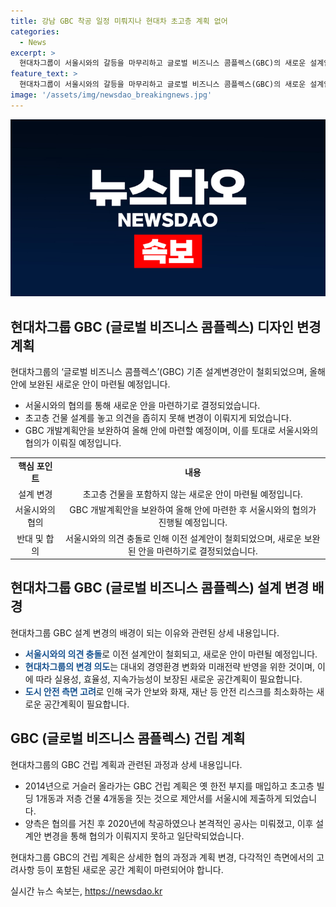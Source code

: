 ```yaml
---
title: 강남 GBC 착공 일정 미뤄지나 현대차 초고층 계획 없어
categories:
  - News
excerpt: >
  현대차그룹이 서울시와의 갈등을 마무리하고 글로벌 비즈니스 콤플렉스(GBC)의 새로운 설계안을 마련하기로 했다. 이전에 계획했던 초고층 건물은 없애고, 상징성과 공공성을 강화하는 새로운 계획안을 올해 안에 마련할 예정이다. 양측은 보완된 제안서를 바탕으로 협의를 진행할 예정이며, 현대차그룹은 변화된 경영환경과 미래전략을 고려하여 계획을 변경했다고 밝혔다. 7만9342㎡ 면적에 초고층 빌딩 1개동과 저층 건물 4개동을 짓는 계획으로 2014년부터 진행해왔지만 서울시와의 의견 차이로 공사는 미뤄졌었다.
feature_text: >
  현대차그룹이 서울시와의 갈등을 마무리하고 글로벌 비즈니스 콤플렉스(GBC)의 새로운 설계안을 마련하기로 했다. 이전에 계획했던 초고층 건물은 없애고, 상징성과 공공성을 강화하는 새로운 계획안을 올해 안에 마련할 예정이다. 양측은 보완된 제안서를 바탕으로 협의를 진행할 예정이며, 현대차그룹은 변화된 경영환경과 미래전략을 고려하여 계획을 변경했다고 밝혔다. 7만9342㎡ 면적에 초고층 빌딩 1개동과 저층 건물 4개동을 짓는 계획으로 2014년부터 진행해왔지만 서울시와의 의견 차이로 공사는 미뤄졌었다.
image: '/assets/img/newsdao_breakingnews.jpg'
---
```


<p><img src="/assets/img/newsdao_breakingnews.jpg" alt="pcversion 속보" /></p>

<h2 data-ke-size="size26">현대차그룹 GBC (글로벌 비즈니스 콤플렉스) 디자인 변경 계획</h2>

<p data-ke-size="size16">현대차그룹의 ‘글로벌 비즈니스 콤플렉스’(GBC) 기존 설계변경안이 철회되었으며, 올해 안에 보완된 새로운 안이 마련될 예정입니다.</p>

<ul>
  <li>서울시와의 협의를 통해 새로운 안을 마련하기로 결정되었습니다.</li>
  <li>초고층 건물 설계를 놓고 의견을 좁히지 못해 변경이 이뤄지게 되었습니다.</li>
  <li>GBC 개발계획안을 보완하여 올해 안에 마련할 예정이며, 이를 토대로 서울시와의 협의가 이뤄질 예정입니다.</li>
</ul>

<table>
    <tbody>
        <tr>
            <td style="text-align: center; height: 17px;"><b>핵심 포인트</b></td>
            <td style="text-align: center; height: 17px;"><b>내용</b></td>
        </tr>
        <tr>
            <td style="text-align: center;">설계 변경</td>
            <td style="text-align: center;">초고층 건물을 포함하지 않는 새로운 안이 마련될 예정입니다.</td>
        </tr>
        <tr>
            <td style="text-align: center;">서울시와의 협의</td>
            <td style="text-align: center;">GBC 개발계획안을 보완하여 올해 안에 마련한 후 서울시와의 협의가 진행될 예정입니다.</td>
        </tr>
        <tr>
            <td style="text-align: center;">반대 및 합의</td>
            <td style="text-align: center;">서울시와의 의견 충돌로 인해 이전 설계안이 철회되었으며, 새로운 보완된 안을 마련하기로 결정되었습니다.</td>
        </tr>
    </tbody>
</table>

<h2 data-ke-size="size26">현대차그룹 GBC (글로벌 비즈니스 콤플렉스) 설계 변경 배경</h2>

<p data-ke-size="size16">현대차그룹 GBC 설계 변경의 배경이 되는 이유와 관련된 상세 내용입니다.</p>

<ul>
  <li><b><span style="color: #1a5490;">서울시와의 의견 충돌</span></b>로 이전 설계안이 철회되고, 새로운 안이 마련될 예정입니다.</li>
  <li><b><span style="color: #1a5490;">현대차그룹의 변경 의도</span></b>는 대내외 경영환경 변화와 미래전략 반영을 위한 것이며, 이에 따라 실용성, 효율성, 지속가능성이 보장된 새로운 공간계획이 필요합니다.</li>
  <li><b><span style="color: #1a5490;">도시 안전 측면 고려</span></b>로 인해 국가 안보와 화재, 재난 등 안전 리스크를 최소화하는 새로운 공간계획이 필요합니다.</li>
</ul>

<h2 data-ke-size="size26">GBC (글로벌 비즈니스 콤플렉스) 건립 계획</h2>

<p data-ke-size="size16">현대차그룹의 GBC 건립 계획과 관련된 과정과 상세 내용입니다.</p>

<ul>
  <li>2014년으로 거슬러 올라가는 GBC 건립 계획은 옛 한전 부지를 매입하고 초고층 빌딩 1개동과 저층 건물 4개동을 짓는 것으로 제안서를 서울시에 제출하게 되었습니다.</li>
  <li>양측은 협의를 거친 후 2020년에 착공하였으나 본격적인 공사는 미뤄졌고, 이후 설계안 변경을 통해 협의가 이뤄지지 못하고 일단락되었습니다.</li>
</ul>

<p data-ke-size="size16">현대차그룹 GBC의 건립 계획은 상세한 협의 과정과 계획 변경, 다각적인 측면에서의 고려사항 등이 포함된 새로운 공간 계획이 마련되어야 합니다.</p>
실시간 뉴스 속보는, <a href="https://newsdao.kr" rel="dofollow">https://newsdao.kr</a>


